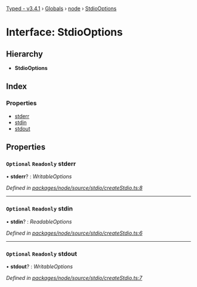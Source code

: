 [Typed - v3.4.1](../README.md) › [Globals](../globals.md) › [node](../modules/node.md) › [StdioOptions](node.stdiooptions.md)

# Interface: StdioOptions

## Hierarchy

* **StdioOptions**

## Index

### Properties

* [stderr](node.stdiooptions.md#optional-readonly-stderr)
* [stdin](node.stdiooptions.md#optional-readonly-stdin)
* [stdout](node.stdiooptions.md#optional-readonly-stdout)

## Properties

### `Optional` `Readonly` stderr

• **stderr**? : *WritableOptions*

*Defined in [packages/node/source/stdio/createStdio.ts:8](https://github.com/TylorS/typed-prelude/blob/cf24d7c0/packages/node/source/stdio/createStdio.ts#L8)*

___

### `Optional` `Readonly` stdin

• **stdin**? : *ReadableOptions*

*Defined in [packages/node/source/stdio/createStdio.ts:6](https://github.com/TylorS/typed-prelude/blob/cf24d7c0/packages/node/source/stdio/createStdio.ts#L6)*

___

### `Optional` `Readonly` stdout

• **stdout**? : *WritableOptions*

*Defined in [packages/node/source/stdio/createStdio.ts:7](https://github.com/TylorS/typed-prelude/blob/cf24d7c0/packages/node/source/stdio/createStdio.ts#L7)*
